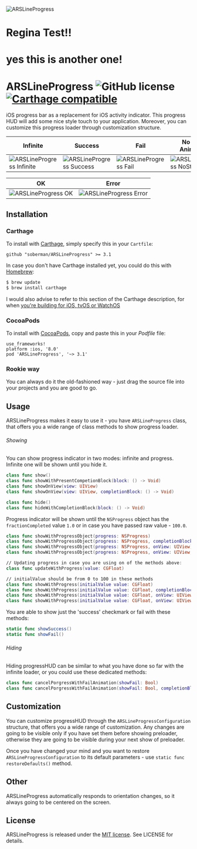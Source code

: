 ![ARSLineProgress](http://git.arsenkin.com/ARSLineProgress/ARSLineProgress@2x.png)

# Regina Test!! 
# yes this is another one!

# ARSLineProgress ![GitHub license](https://img.shields.io/badge/license-MIT-lightgrey.svg) [![Carthage compatible](https://img.shields.io/badge/Carthage-compatible-4BC51D.svg?style=flat)](https://github.com/Carthage/Carthage)
iOS progress bar as a replacement for iOS activity indicator. This progress HUD will add some nice style touch to your application. Moreover, you can customize this progress loader through customization structure.

|                Infinite               |               Success               |              Fail             |          No State Animation      |
| ------------------------------------- | ----------------------------------- | ----------------------------- | -------------------------------- |
| ![ARSLineProgress Infinite][Infinite] | ![ARSLineProgress Success][Success] | ![ARSLineProgress Fail][Fail] | ![ARSLineProgress NoState][NoState] |

| 			                                                    OK                                                  			    | 				                                                      Error                                               			  |
| -------------------------------------------------------------------------------------------------------------------------------- | ------------------------------------------------------------------------------------------------------------------------------ |
| ![ARSLineProgress OK][OK] | ![ARSLineProgress Error][Error] |

[Infinite]: http://git.arsenkin.com/ARSLineProgress/ARSLineProgress_infinite.gif
[Success]: http://git.arsenkin.com/ARSLineProgress/ARSLineProgress_progress_with_success.gif
[Fail]: http://git.arsenkin.com/ARSLineProgress/ARSLineProgress_progress_with_fail.gif
[NoState]: http://git.arsenkin.com/ARSLineProgress/ARSLineProgress_without_final_animation.gif
[OK]: http://git.arsenkin.com/ARSLineProgress/ARSLineProgress_success.gif
[Error]: http://git.arsenkin.com/ARSLineProgress/ARSLineProgress_failure.gif

## Installation

### Carthage
To install with [Carthage](https://github.com/Carthage/Carthage), simply specify this in your `Cartfile`:

    github "soberman/ARSLineProgress" >= 3.1

In case you don't have Carthage installed yet, you could do this with [Homebrew](http://brew.sh/):

``` Bash
$ brew update
$ brew install carthage
```

I would also advise to refer to this section of the Carthage description, for when [you're building for iOS, tvOS or WatchOS](https://github.com/Carthage/Carthage#if-youre-building-for-ios-tvos-or-watchos)

### CocoaPods
To install with [CocoaPods](http://cocoapods.org/), copy and paste this in your *Podfile* file:

    use_frameworks!
    platform :ios, '8.0'
    pod 'ARSLineProgress', '~> 3.1'

### Rookie way
You can always do it the old-fashioned way - just drag the source file into your projects and you are good to go.

## Usage
ARSLineProgress makes it easy to use it - you have `ARSLineProgress` class, that offers you a wide range of class methods to show progress loader.

###### Showing
You can show progress indicator in two modes: infinite and progress.
Infinite one will be shown until you hide it.
``` Swift
class func show()
class func showWithPresentCompetionBlock(block: () -> Void)
class func showOnView(view: UIView)
class func showOnView(view: UIView, completionBlock: () -> Void)

class func hide()
class func hideWithCompletionBlock(block: () -> Void)
```

Progress indicator will be shown until the `NSProgress` object has the `fractionCompleted` value `1.0` or in case you have passed raw value - `100.0`.

``` Swift
class func showWithProgressObject(progress: NSProgress)
class func showWithProgressObject(progress: NSProgress, completionBlock: (() -> Void)?)
class func showWithProgressObject(progress: NSProgress, onView: UIView)
class func showWithProgressObject(progress: NSProgress, onView: UIView, completionBlock: (() -> Void)?)

// Updating progress in case you are using on of the methods above:
class func updateWithProgress(value: CGFloat)

// initialValue should be from 0 to 100 in these methods
class func showWithProgress(initialValue value: CGFloat)
class func showWithProgress(initialValue value: CGFloat, completionBlock: (() -> Void)?)
class func showWithProgress(initialValue value: CGFloat, onView: UIView)
class func showWithProgress(initialValue value: CGFloat, onView: UIView, completionBlock: (() -> Void)?)
```

You are able to show just the 'success' checkmark or fail with these methods:
``` Swift
static func showSuccess()
static func showFail()
```

###### Hiding
Hiding progressHUD can be similar to what you have done so far with the infinite loader, or you could use these dedicated methods:

``` Swift
class func cancelPorgressWithFailAnimation(showFail: Bool)
class func cancelPorgressWithFailAnimation(showFail: Bool, completionBlock: (() -> Void)?)
```

## Customization
You can customize progressHUD through the `ARSLineProgressConfiguration` structure, that offers you a wide range of customization. Any changes are going to be visible only if you have set them before showing preloader, otherwise they are going to be visible during your next show of preloader.

Once you have changed your mind and you want to restore `ARSLineProgressConfiguration` to its default parameters - use `static func restoreDefaults()` method.

## Other
ARSLineProgress automatically responds to orientation changes, so it always going to be centered on the screen.

## License
ARSLineProgress is released under the [MIT license](http://opensource.org/licenses/MIT). See LICENSE for details.

